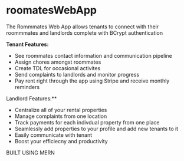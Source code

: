 # roomatesWebApp
 
The Rommmates Web App allows tenants to connect with their roommmates and landlords complete with BCrypt authentication

**Tenant Features:**
- See roommates contact information and communication pipeline
- Assign chores amongst roommates
- Create TDL for occasional activites
- Send complaints to landlords and monitor progress
- Pay rent right through the app using Stripe and receive monthly reminders

Landlord Features:**
- Centralize all of your rental properties
- Manage complaints from one location
- Track payments for each indivdual property from one place
- Seamlessly add properties to your profile and add new tenants to it
- Easily communicate with tenant
- Boost your efficiecny and productivity


BUILT USING MERN
